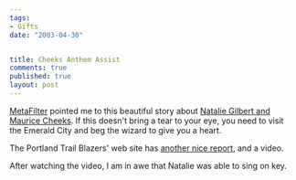 ```yaml
--- 
tags:
- Gifts
date: "2003-04-30"


title: Cheeks Anthem Assist
comments: true
published: true
layout: post
---
```


<p>
<a href="http://www.metafilter.com/">MetaFilter</a> pointed me to this beautiful story about <a href="http://www.bayarea.com/mld/mercurynews/sports/5739079.htm">Natalie Gilbert and Maurice Cheeks</a>. If this doesn't bring a tear to your eye, you need to visit the Emerald City and beg the wizard to give you a heart. </p>
<p> The Portland Trail Blazers' web site has <a href="http://www.nba.com/blazers/features/Cheeks_Anthem_Assist-73713-41.html">another nice report</a>, and a video. </p>
<p> After watching the video, I am in awe that Natalie was able to sing on key. </p>
